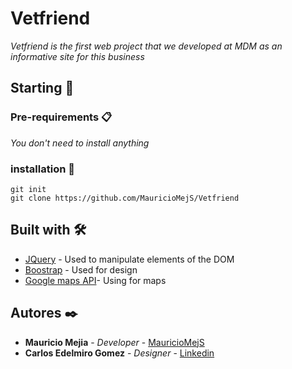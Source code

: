 # Vetfriend

_Vetfriend is the first web project that we developed at MDM as an informative site for this business_

## Starting 🚀



### Pre-requirements 📋

_You don't need to install anything_


### installation 🔧


```
git init
git clone https://github.com/MauricioMejS/Vetfriend
```


## Built with 🛠️


* [JQuery](https://maven.apache.org/) - Used to manipulate elements of the DOM
* [Boostrap](https://rometools.github.io/rome/) - Used for design 
* [Google maps API]()- Using for maps


## Autores ✒️


* **Mauricio Mejia** - *Developer* - [MauricioMejS](https://github.com/MauricioMejS)
* **Carlos Edelmiro Gomez** - *Designer* - [Linkedin](https://www.linkedin.com/in/carlos-edelmiro-g-307a76119/)

